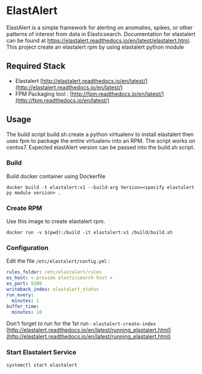 # ElastAlert

ElastAlert is a simple framework for alerting on anomalies, spikes, or other patterns of interest from data in Elasticsearch. Documentation for elastalert can be found at https://elastalert.readthedocs.io/en/latest/elastalert.html. 
This project create an elastalert rpm by using elastalert python module
## Required Stack
- Elastalert [http://elastalert.readthedocs.io/en/latest/](http://elastalert.readthedocs.io/en/latest/)
- FPM Packaging tool : [http://fpm.readthedocs.io/en/latest/](http://fpm.readthedocs.io/en/latest/)

## Usage
The build script build.sh create a python virtualenv to install elastalert then uses fpm to package the entire virtualenv into an RPM. The script works on centos7. Expected elastAlert version can be passed into the build.sh script. 

### Build
Build docker container using Dockerfile
```
docker build -t elastalert:v1 --build-arg Version=<specify elastalert py module version> .
``` 
### Create RPM
Use this image to create elastalert rpm.
```
docker run -v $(pwd):/build -it elastalert:v1 /build/build.sh
``` 

### Configuration

Edit the file `/etc/elastalert/config.yml` :

```yml
rules_folder: /etc/elastalert/rules
es_host: < provide elasticsearch host >
es_port: 9200
writeback_index: elastalert_status
run_every:
  minutes: 1
buffer_time:
  minutes: 10
```

Don't forget to run for the 1st run : `elastalert-create-index`  
[http://elastalert.readthedocs.io/en/latest/running_elastalert.html](http://elastalert.readthedocs.io/en/latest/running_elastalert.html)

### Start Elastalert Service

```
systemctl start elastalert
```
